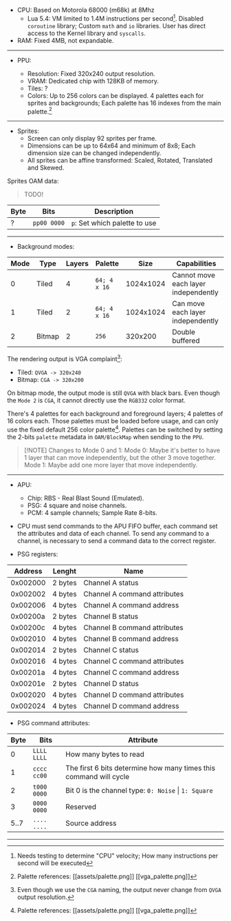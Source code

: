 - CPU: Based on Motorola 68000 (m68k) at 8Mhz
	* Lua 5.4: VM limited to 1.4M instructions per second[^3]. Disabled `coroutine` library; Custom `math` and `io` libraries. User has direct access to the Kernel library and `syscalls`. 
- RAM: Fixed 4MB, not expandable.

---

- PPU:

    - Resolution: Fixed 320x240 output resolution.
    - VRAM: Dedicated chip with 128KB of memory.
    - Tiles: ?
    - Colors: Up to 256 colors can be displayed. 4 palettes each for sprites and backgrounds; Each palette has 16 indexes from the main palette.[^1]

---

- Sprites:
	- Screen can only display 92 sprites per frame.
	- Dimensions can be up to 64x64 and minimum of 8x8; Each dimension size can be changed independently.
	- All sprites can be affine transformed: Scaled, Rotated, Translated and Skewed.

Sprites OAM data:
> TODO!

| Byte | Bits        | Description                   |
| ---- | ----------- | ----------------------------- |
| ?    | `pp00 0000` | `p`: Set which palette to use |

---

- Background modes:

| Mode | Type   | Layers | Palette      | Size      | Capabilities                         |
| ---- | ------ | ------ | ------------ | --------- | ------------------------------------ |
| 0    | Tiled  | 4      | `64; 4 x 16` | 1024x1024 | Cannot move each layer independently |
| 1    | Tiled  | 2      | `64; 4 x 16` | 1024x1024 | Can move each layer independently    |
| 2    | Bitmap | 2      | `256`        | 320x200   | Double buffered                      |

The rendering output is VGA complaint[^4]:
- Tiled: `QVGA -> 320x240` 
- Bitmap: `CGA -> 320x200`

On bitmap mode, the output mode is still `QVGA` with black bars. Even though the `Mode 2` is `CGA`, it cannot directly use the `RGB332` color format.

There's 4 palettes for each background and foreground layers; 4 palettes of 16 colors each. Those palettes must be loaded before usage, and can only use the fixed default 256 color palette[^1]. Palettes can be switched by setting the 2-bits `palette` metadata in `OAM/BlockMap` when sending to the `PPU`.

> [!NOTE] Changes to Mode 0 and 1:
> Mode 0: Maybe it's better to have 1 layer that can move independently, but the other 3 move together.
> Mode 1: Maybe add one more layer that move independently.

---

- APU:

    - Chip: RBS - Real Blast Sound (Emulated).
    - PSG: 4 square and noise channels.
    - PCM: 4 sample channels; Sample Rate 8-bits.

- CPU must send commands to the APU FIFO buffer, each command set the attributes and data of each channel. To send any command to a channel, is necessary to send a command data to the correct register.

- PSG registers:

| Address  | Lenght  | Name                         |
| -------- | ------- | ---------------------------- |
| 0x002000 | 2 bytes | Channel A status             |
| 0x002002 | 4 bytes | Channel A command attributes |
| 0x002006 | 4 bytes | Channel A command address    |
| 0x00200a | 2 bytes | Channel B status             |
| 0x00200c | 4 bytes | Channel B command attributes |
| 0x002010 | 4 bytes | Channel B command address    |
| 0x002014 | 2 bytes | Channel C status             |
| 0x002016 | 4 bytes | Channel C command attributes |
| 0x00201a | 4 bytes | Channel C command address    |
| 0x00201e | 2 bytes | Channel D status             |
| 0x002020 | 4 bytes | Channel D command attributes |
| 0x002024 | 4 bytes | Channel D command address    |

- PSG command attributes:

| Byte | Bits        | Attribute                                                         |
| ---- | ----------- | ----------------------------------------------------------------- |
| 0    | `LLLL LLLL` | How many bytes to read                                            |
| 1    | `cccc cc00` | The first 6 bits determine how many times this command will cycle |
| 2    | `t000 0000` | Bit 0 is the channel type: `0: Noise` \| `1: Square`              |
| 3    | `0000 0000` | Reserved                                                          |
| 5..7 | `.... ....` | Source address                                                    |

---

[^1]: Palette references: [[assets/palette.png]] [[vga_palette.png]]

[^2]: Default 256 palette: [[rgb332_palette.png]] [[rgb332_palette.aseprite]]

[^3]: Needs testing to determine "CPU" velocity; How many instructions per second will be executed

[^4]: Even though we use the `CGA` naming, the output never change from `QVGA` output resolution.
